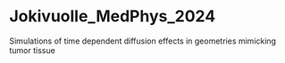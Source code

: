 # Jokivuolle_MedPhys_2024
Simulations of time dependent diffusion effects in geometries mimicking tumor tissue
